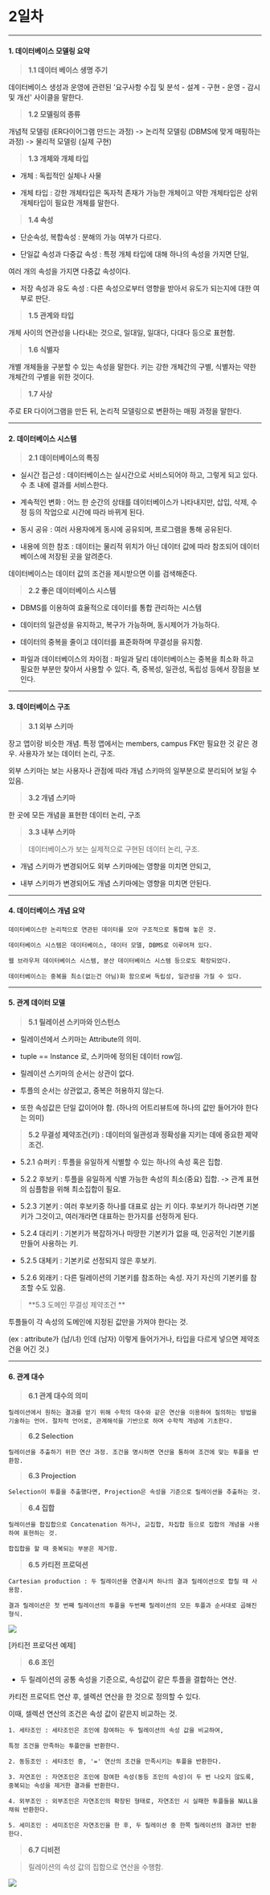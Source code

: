 # 2일차 


-----------------------


#### **1. 데이터베이스 모델링 요약**

> **1.1 데이터 베이스 생명 주기**


데이터베이스 생성과 운영에 관련된 '요구사항 수집 및 분석 - 설계 - 구현 - 운영 - 감시 및 개선' 사이클을 말한다.


> **1.2 모델링의 종류**


개념적 모델링 (ER다이어그램 만드는 과정) -> 논리적 모델링 (DBMS에 맞게 매핑하는 과정) -> 물리적 모델링 (실제 구현)


> **1.3 개체와 개체 타입**


- 개체 : 독립적인 실체나 사물

- 개체 타입 : 강한 개체타입은 독자적 존재가 가능한 개체이고 약한 개체타입은 상위 개체타입이 필요한 개체를 말한다.


> **1.4 속성**


- 단순속성, 복합속성 : 분해의 가능 여부가 다르다.

- 단일값 속성과 다중값 속성 : 특정 개체 타입에 대해 하나의 속성을 가지면 단일, 

여러 개의 속성을 가지면 다중값 속성이다.

- 저장 속성과 유도 속성 : 다른 속성으로부터 영향을 받아서 유도가 되는지에 대한 여부로 판단.


> **1.5 관계와 타입**


개체 사이의 연관성을 나타내는 것으로, 일대일, 일대다, 다대다 등으로 표현함.


> **1.6 식별자**


개별 개체들을 구분할 수 있는 속성을 말한다. 키는 강한 개체간의 구별, 식별자는 약한 개체간의 구별을 위한 것이다.


> **1.7 사상**


주로 ER 다이어그램을 만든 뒤, 논리적 모델링으로 변환하는 매핑 과정을 말한다.


-----------------------

#### **2. 데이터베이스 시스템**


> **2.1 데이터베이스의 특징**

- 실시간 접근성 : 데이터베이스는 실시간으로 서비스되어야 하고, 그렇게 되고 있다. 수 초 내에 결과를 서비스한다.

- 계속적인 변화 : 어느 한 순간의 상태를 데이터베이스가 나타내지만, 삽입, 삭제, 수정 등의 작업으로 시간에 따라 바뀌게 된다.

- 동시 공유 : 여러 사용자에게 동시에 공유되며, 프로그램을 통해 공유된다.

- 내용에 의한 참조 : 데이터는 물리적 위치가 아닌 데이터 값에 따라 참조되어 데이터베이스에 저장된 곳을 알려준다. 

데이터베이스는 데이터 값의 조건을 제시받으면 이를 검색해준다.


> **2.2 좋은 데이터베이스 시스템**

- DBMS를 이용하여 효율적으로 데이터를 통합 관리하는 시스템

- 데이터의 일관성을 유지하고, 복구가 가능하며, 동시제어가 가능하다.

- 데이터의 중복을 줄이고 데이터를 표준화하며 무결성을 유지함.

- 파일과 데이터베이스의 차이점 : 파일과 달리 데이터베이스는 중복을 최소화 하고 필요한 부분만 찾아서 사용할 수 있다. 즉, 중복성, 일관성, 독립성 등에서 장점을 보인다.


-----------------------


#### **3. 데이터베이스 구조**


> **3.1 외부 스키마**

장고 앱이랑 비슷한 개념. 특정 앱에서는 members, campus FK만 필요한 것 같은 경우. 사용자가 보는 데이터 논리, 구조.

외부 스키마는 보는 사용자나 관점에 따라 개념 스키마의 일부분으로 분리되어 보일 수 있음.

> **3.2 개념 스키마**

한 곳에 모든 개념을 표현한 데이터 논리, 구조

> **3.3 내부 스키마**

> 데이터베이스가 보는 실제적으로 구현된 데이터 논리, 구조.

- 개념 스키마가 변경되어도 외부 스키마에는 영향을 미치면 안되고,

- 내부 스키마가 변경되어도 개념 스키마에는 영향을 미치면 안된다.


-----------------------


#### **4. 데이터베이스 개념 요약**

```
데이터베이스란 논리적으로 연관된 데이터를 모아 구조적으로 통합해 놓은 것.

데이터베이스 시스템은 데이터베이스, 데이터 모델, DBMS로 이루어져 있다.

웹 브라우저 데이터베이스 시스템, 분산 데이터베이스 시스템 등으로도 확장되었다.

데이터베이스는 중복을 최소(없는건 아님)화 함으로써 독립성, 일관성을 가질 수 있다.
```


-----------------------


#### **5. 관계 데이터 모델**


> **5.1 릴레이션 스키마와 인스턴스**

- 릴레이션에서 스키마는 Attribute의 의미.

- tuple == Instance 로, 스키마에 정의된 데이터 row임.

- 릴레이션 스키마의 순서는 상관이 없다.

- 투플의 순서는 상관없고, 중복은 허용하지 않는다.

- 또한 속성값은 단일 값이어야 함. (하나의 어트리뷰트에 하나의 값만 들어가야 한다는 의미)

> **5.2 무결성 제약조건(키) : 데이터의 일관성과 정확성을 지키는 데에 중요한 제약조건.**

- 5.2.1 슈퍼키 : 투플을 유일하게 식별할 수 있는 하나의 속성 혹은 집합.

- 5.2.2 후보키 : 투플을 유일하게 식별 가능한 속성의 최소(중요) 집합. -> 관계 표현의 심플함을 위해 최소집합이 필요.

- 5.2.3 기본키 : 여러 후보키중 하나를 대표로 삼는 키 이다. 후보키가 하나라면 기본키가 그것이고, 여러개라면 대표하는 한가지를 선정하게 된다.

- 5.2.4 대리키 : 기본키가 복잡하거나 마땅한 기본키가 없을 때, 인공적인 기본키를 만들어 사용하는 키.

- 5.2.5 대체키 : 기본키로 선정되지 않은 후보키.

- 5.2.6 외래키 : 다른 릴레이션의 기본키를 참조하는 속성. 자기 자신의 기본키를 참조할 수도 있음.

> **5.3 도메인 무결성 제약조건 **

투플들이 각 속성의 도메인에 지정된 값만을 가져야 한다는 것. 

(ex : attribute가 (남/녀) 인데 (남자) 이렇게 들어가거나, 타입을 다르게 넣으면 제약조건을 어긴 것.)



-----------------------


#### **6. 관계 대수**


> **6.1 관계 대수의 의미**

```
릴레이션에서 원하는 결과를 얻기 위해 수학의 대수와 같은 연산을 이용하여 질의하는 방법을 기술하는 언어. 절차적 언어로, 관계해석을 기반으로 하며 수학적 개념에 기초한다.
```

> **6.2 Selection**

```
릴레이션을 추출하기 위한 연산 과정. 조건을 명시하면 연산을 통하여 조건에 맞는 투플을 반환함.
```

> **6.3 Projection**

```
Selection이 투플을 추출했다면, Projection은 속성을 기준으로 릴레이션을 추출하는 것.
```

> **6.4 집합**

```
릴레이션을 합집합으로 Concatenation 하거나, 교집합, 차집합 등으로 집합의 개념을 사용하여 표현하는 것.

합집합을 할 때 중복되는 부분은 제거함.
```

> **6.5 카티전 프로덕션**

```
Cartesian production : 두 릴레이션을 연결시켜 하나의 결과 릴레이션으로 합칠 때 사용함.

결과 릴레이션은 첫 번째 릴레이션의 투플을 두번째 릴레이션의 모든 투플과 순서대로 곱해진 형식.
```

![](https://raw.github.com/yoonkt200/DataScience/master/week1_Database/week1_images/2-1.png)

[카티전 프로덕션 예제]

> **6.6 조인**

- 두 릴레이션의 공통 속성을 기준으로, 속성값이 같은 투플을 결합하는 연산.

카티전 프로덕트 연산 후, 셀렉션 연산을 한 것으로 정의할 수 있다.

이때, 셀렉션 연산의 조건은 속성 값이 같은지 비교하는 것.

```
1. 세타조인 : 세타조인은 조인에 참여하는 두 릴레이션의 속성 값을 비교하여,

특정 조건을 만족하는 투플만을 반환한다.

2. 동등조인 : 세타조인 중, '=' 연산의 조건을 만족시키는 투플을 반환한다.

3. 자연조인 : 자연조인은 조인에 참여한 속성(동등 조인의 속성)이 두 번 나오지 않도록, 중복되는 속성을 제거한 결과를 반환한다.

4. 외부조인 : 외부조인은 자연조인의 확장된 형태로, 자연조인 시 실패한 투플들을 NULL을 채워 반환한다.

5. 세미조인 : 세미조인은 자연조인을 한 후, 두 릴레이션 중 한쪽 릴레이션의 결과만 반환한다.
```

> **6.7 디비전**

>릴레이션의 속성 값의 집합으로 연산을 수행함.

![](https://raw.github.com/yoonkt200/DataScience/master/week1_Database/week1_images/2-2.png)

